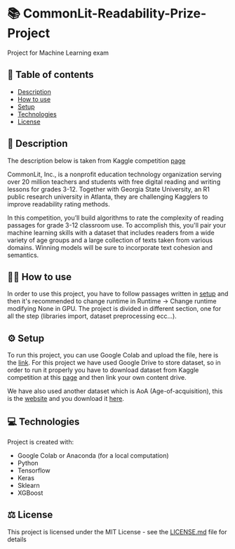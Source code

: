 # :books: CommonLit-Readability-Prize-Project
Project for Machine Learning exam 


##  :pencil: Table of contents
* [Description](#description)
* [How to use](#how-to-use)
* [Setup](#setup)
* [Technologies](#technologies)
* [License](#license)


## :pushpin: Description <a name="description"/>

The description below is taken from Kaggle competition [page](https://www.kaggle.com/c/commonlitreadabilityprize)

CommonLit, Inc., is a nonprofit education technology organization serving over 20 million teachers and students with free digital reading and writing lessons for grades 3-12. Together with Georgia State University, an R1 public research university in Atlanta, they are challenging Kagglers to improve readability rating methods.

In this competition, you’ll build algorithms to rate the complexity of reading passages for grade 3-12 classroom use. To accomplish this, you'll pair your machine learning skills with a dataset that includes readers from a wide variety of age groups and a large collection of texts taken from various domains. Winning models will be sure to incorporate text cohesion and semantics. 


## :man_technologist: How to use <a name="how-to-use"/>
In order to use this project, you have to follow passages written in [setup](#setup) and then it's recommended to change runtime in Runtime -> Change runtime modifying None in GPU. The project is divided in different section, one for all the step (libraries import, dataset preprocessing ecc...). 





## :gear: Setup <a name="setup"/>
To run this project, you can use Google Colab and upload the file, here is the [link](https://colab.research.google.com/notebooks/intro.ipynb?utm_source=scs-index).
For this project we have used Google Drive to store dataset, so in order to run it properly you have to download dataset from Kaggle competition at this [page](https://www.kaggle.com/c/commonlitreadabilityprize/data) and then link your own content drive. 

We have also used another dataset which is AoA (Age-of-acquisition), this is the [website](http://crr.ugent.be/archives/806) and you download it [here](http://crr.ugent.be/papers/AoA_51715_words.zip).

## :computer: Technologies <a name="technologies"/>
Project is created with:
* Google Colab or Anaconda (for a local computation)
* Python
* Tensorflow
* Keras
* Sklearn
* XGBoost

## :balance_scale: License <a name="license"/>
This project is licensed under the MIT License - see the [LICENSE.md](LICENSE) file for details
